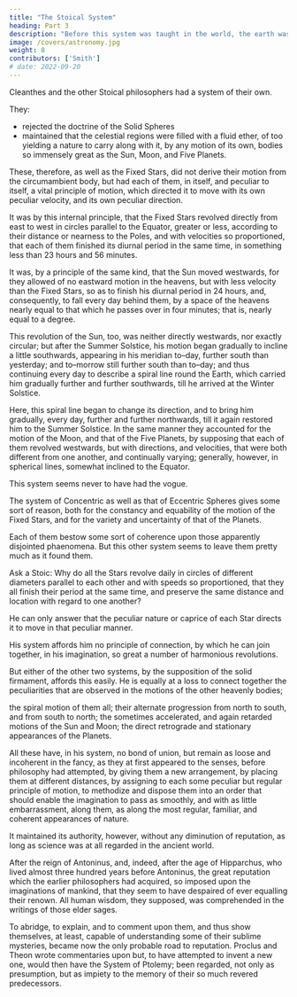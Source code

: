 ```yaml
---
title: "The Stoical System"
heading: Part 3
description: "Before this system was taught in the world, the earth was regarded as a vast and irregular plain, surrounded on allsides by the ocean"
image: /covers/astronomy.jpg
weight: 8
contributors: ['Smith']
# date: 2022-09-20
---
```



<!-- These, the System of Concentric, and that of Eccentric Spheres, seem to have been the
two Systems of Astronomy, that had most credit and reputation with that part of the
ancient world, who applied themselves particularly to the study of the heavens.
22
however,  of the Stoical sect who came after -->


Cleanthes and the other Stoical philosophers had a system of their own.

<!-- , quite different from either. But, though
justly renowned for their skill in dialectic, and for the security and sublimity of their
moral doctrines, those sages seem never to have had any high reputation for their
23
ever counted in
knowledge of the heavens; neither is the name of any one of them
the catalogue of the great astronomers, and studious observers of the Stars, among the
ancients.  -->

They:
- rejected the doctrine of the Solid Spheres
- maintained that the celestial regions were filled with a fluid ether, of too yielding a nature to carry along with it, by any motion of its own, bodies so immensely great as the Sun, Moon, and Five
Planets. 

These, therefore, as well as the Fixed Stars, did not derive their motion from the circumambient body, but had each of them, in itself, and peculiar to itself, a vital principle of motion, which directed it to move with its own peculiar velocity, and its own peculiar direction. 

It was by this internal principle, that the Fixed Stars revolved directly from east to west in circles parallel to the Equator, greater or less, according to their distance or nearness to the Poles, and with velocities so proportioned, that each of them finished its diurnal period in the same time, in something less than 23 hours and 56 minutes.

It was, by a principle of the same kind, that the Sun moved westwards, for they allowed of no eastward motion in the heavens, but with less velocity than the Fixed Stars, so as to finish his diurnal period in 24 hours, and, consequently, to fall every day behind them, by a space of the heavens nearly
equal to that which he passes over in four minutes; that is, nearly equal to a degree.

This revolution of the Sun, too, was neither directly westwards, nor exactly circular; but after the Summer Solstice, his motion began gradually to incline a little southwards, appearing in his meridian to–day, further south than yesterday; and to–morrow still further south than to–day; and thus continuing every day to describe a spiral line round the Earth, which carried him gradually further and further southwards, till he arrived at the Winter Solstice. 

Here, this spiral line began to change its direction, and to bring him gradually, every day, further and further northwards, till it again restored him to the Summer Solstice. In the same manner they accounted for the motion of the Moon, and that of the Five Planets, by supposing that each of them revolved westwards, but with directions, and velocities, that were both different from one another, and continually varying; generally, however, in spherical lines, somewhat inclined to the Equator.

This system seems never to have had the vogue. 

The system of Concentric as well as that of Eccentric Spheres gives some sort of reason, both for the constancy and equability of the motion of the Fixed Stars, and for the variety and uncertainty of that of the Planets. 

Each of them bestow some sort of coherence upon those apparently
disjointed phaenomena. But this other system seems to leave them pretty much as it
found them. 

Ask a Stoic: Why do all the Stars revolve daily in circles of different diameters parallel to each other and with speeds so proportioned, that they all finish their period at the same time, and preserve the same distance and location with regard to one another? 

He can only answer that the peculiar nature or caprice of each Star directs it to move in that peculiar manner. 

His system affords him no principle of connection, by which he can join together, in his imagination, so great a number of harmonious revolutions. 

But either of the other two systems, by the supposition of the solid firmament, affords this easily. He is equally at a loss to connect together the peculiarities that are observed in the motions of the other heavenly bodies; 

the spiral motion of them all; their alternate progression from north to south, and from south to north; the sometimes accelerated, and again retarded motions of the Sun and Moon; the direct retrograde and stationary appearances of the Planets. 

All these have, in his system, no bond of union, but remain as loose and incoherent in the fancy, as they at first appeared to the senses, before philosophy had attempted, by giving them a new arrangement, by placing them at different distances, by assigning to each some peculiar but regular principle of motion, to methodize and dispose them into an order that should enable the imagination to pass as smoothly, and with as little embarrassment, along them, as along the most regular, familiar, and coherent appearances of nature.

<!-- Such were the systems of Astronomy that, in the ancient world, appear to have been
adopted by any considerable party. Of all of them, the system of Eccentric Spheres was
that which corresponded most exactly with the appearances of the heavens. It was not
invented till after those appearances had been observed, with some accuracy, for more
than a century together; and it was not completely digested by Ptolemy till the reign of

after a much longer course of observations. We cannot wonder, therefore,
Antoninus,
that it was adapted to a much greater number of the phaenomena, than either of the
other two systems, which had been formed before those phaenomena were observed
with any degree of attention, which, therefore, could connect them together only while
they were thus regarded in the gross, but which, it could not be expected, should apply
to them when they came to be considered in the detail. From the time of Hipparchus,
therefore, this system seems to have been pretty generally received by all those who
attended particularly to the study of the heavens. That astronomer first made a
26
calculated, for six hundred years, the revolutions of the
catalogue of the Fixed Stars;
Sun, Moon, and Five Planets; marked the places in the heavens, in which, during all that
period, each of those bodies should appear; ascertained the times of the eclipses of the
Sun and Moon, and the particular places of the Earth in which they should be visible. His
calculations were founded upon this system, and as the events corresponded to his
predictions, with a degree of accuracy which, though inferior to what Astronomy has
since arrived at, was greatly superior to any thing which the world had then known,
they ascertained, to all astronomers and mathematicians, the preference of his system,
above all those which had been current before it.
17
It was, however, to astronomers and mathematicians only, that they ascertained this;
for, notwithstanding the evident superiority of this system, to all those with which the
world was then acquainted, it was never adopted by any one sect of philosophers.
18
Philosophers, long before the days of Hipparchus, seem to have abandoned the study of
nature,
27
to employ themselves chiefly in ethical, rhetorical, and dialectical questions.

Each party of them too, had by this time completed their peculiar system or theory of the universe, and no human consideration could then have induced them to give up any part of it. That supercilious and ignorant contempt too, with which at this time they regarded all mathematicians, among whom they counted astronomers, seems even to have hindered them from enquiring so far into their doctrines, as to know what opinions they held.

Neither Cicero nor Seneca, who have so often occasion to mention
the ancient systems of Astronomy, take any notice of that of Hipparchus. His name is
not to be found in the writings of Seneca. It is mentioned but once in those of Cicero, in but without any note of approbation, as a geographer, and not as
a letter to Atticus,
an astronomer. Plutarch, when he counts up, in his second book, concerning the
30
never mentions this,
opinions of philosophers, all the ancient systems of Astronomy,
the only tolerable one which was known in his time. Those three authors, it seems,
31
indeed, a man
conversed only with the writings of philosophers. The elder Pliny
whose curiosity extended itself equally to every part of learning, describes the system of
Hipparchus, and never mentions its author, which he has occasion to do often, without
some note of that high admiration which he had so justly conceived for his merit. Such
32
in those professed instructors of mankind, with regard to so
profound ignorance
important a part of the learning of their own times, is so very remarkable, that I
thought it deserved to be taken notice of, even in this short account of the revolutions
of philosophy.
33
A machine is a little system, created
Systems in many respects resemble machines.
to perform, as well as to connect together, in reality, those different movements and
effects which the artist has occasion for. A system is an imaginary machine invented to
connect together in the fancy those different movements and effects which are already
in reality performed. The machines that are first invented to perform any particular
movement are always the most complex, and succeeding artists generally discover that,
with fewer wheels, with fewer principles of motion, than had originally been employed,
34
The first systems, in the same
the same effects may be more easily produced.
manner, are always the most complex, and a particular connecting chain, or principle, is
generally thought necessary to unite every two seemingly disjointed appearances: but it
often happens, that one great connecting principle is afterwards found to be sufficient to
bind together all the discordant phaenomena that occur in a whole species of things.
How many wheels are necessary to carry on the movements of this imaginary machine,
the system of Eccentric Spheres! The westward diurnal revolution of the Firmament,
whose rapidity carries all the other heavenly bodies along with it, requires one. The
periodical eastward revolutions of the Sun, Moon, and Five Planets, require, for each of
those bodies, another. Their differently accelerated and retarded motions require, that
those wheels, or circles, should neither be concentric with the Firmament, nor with one
another; which, more than any thing, seems to disturb the harmony of the universe.
The retrograde and stationary appearance of the Five Planets, as well as the extreme
inconstancy of the Moon’s motion, require, for each of them, an Epicycle, another little
wheel attached to the circumference of the great wheel, which still more interrupts the
uniformity of the system. The motion of the apogeum of each of those bodies requires,
in each of them, still another wheel, to carry the centres of their Eccentric Spheres
round the centre of the Earth. And thus, this imaginary machine, though, perhaps, more
simple, and certainly better adapted to the phaenomena than the Fifty–six Planetary
Spheres of Aristotle, was still too intricate and complex for the imagination to rest in it
with complete tranquillity and satisfaction. -->

It maintained its authority, however, without any diminution of reputation, as long as science was at all regarded in the ancient world. 

After the reign of Antoninus, and, indeed, after the age of Hipparchus, who lived almost three hundred years before Antoninus, the great reputation which the earlier philosophers had acquired, so imposed upon the imaginations of mankind, that they seem to have despaired of ever equalling their renown. All human wisdom, they supposed, was comprehended in the writings of those elder sages. 

To abridge, to explain, and to comment upon them, and thus show themselves, at least, capable of understanding some of their sublime mysteries, became now the only probable road to reputation. Proclus and Theon wrote commentaries upon but, to have attempted to invent a new one, would then have the System of Ptolemy; been regarded, not only as presumption, but as impiety to the memory of their so much revered predecessors.
